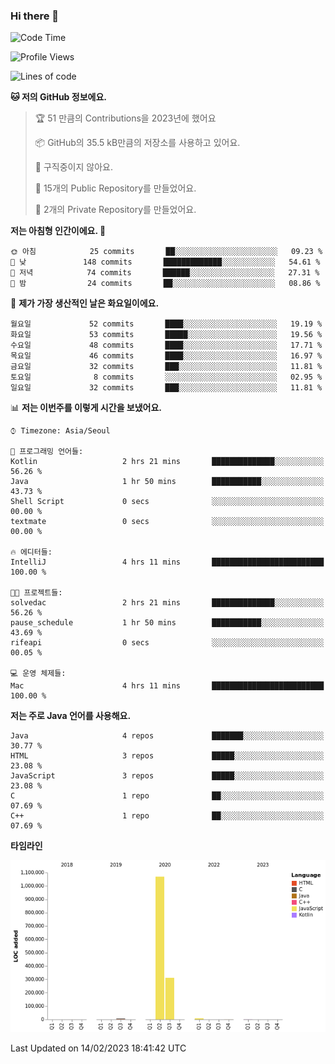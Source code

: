 ### Hi there 👋

<!--
**otm0937/otm0937** is a ✨ _special_ ✨ repository because its `README.md` (this file) appears on your GitHub profile.

Here are some ideas to get you started:

- 🔭 I’m currently working on ...
- 🌱 I’m currently learning ...
- 👯 I’m looking to collaborate on ...
- 🤔 I’m looking for help with ...
- 💬 Ask me about ...
- 📫 How to reach me: ...
- 😄 Pronouns: ...
- ⚡ Fun fact: ...
-->

  <!--START_SECTION:waka-->
![Code Time](http://img.shields.io/badge/Code%20Time-924%20hrs%204%20mins-blue)

![Profile Views](http://img.shields.io/badge/Profile%20Views-0-blue)

![Lines of code](https://img.shields.io/badge/%EC%A0%80%EB%8A%94%20%EC%97%AC%ED%83%9C%EA%B9%8C%EC%A7%80%20-1%20Million%20%EC%A4%84%EC%9D%98%20%EC%BD%94%EB%93%9C%EB%A5%BC%20%EC%9E%91%EC%84%B1%ED%96%88%EC%96%B4%EC%9A%94.-blue)

**🐱 저의 GitHub 정보에요.** 

> 🏆 51 만큼의 Contributions을 2023년에 했어요
 > 
> 📦 GitHub의 35.5 kB만큼의 저장소를 사용하고 있어요. 
 > 
> 🚫 구직중이지 않아요.
 > 
> 📜 15개의 Public Repository를 만들었어요. 
 > 
> 🔑 2개의 Private Repository를 만들었어요.  
 > 
**저는 아침형 인간이에요. 🐤** 

```text
🌞 아침            25 commits       ██░░░░░░░░░░░░░░░░░░░░░░░   09.23 % 
🌆 낮　           148 commits       █████████████░░░░░░░░░░░░   54.61 % 
🌃 저녁            74 commits       ██████░░░░░░░░░░░░░░░░░░░   27.31 % 
🌙 밤　            24 commits       ██░░░░░░░░░░░░░░░░░░░░░░░   08.86 % 

```
📅 **제가 가장 생산적인 날은 화요일이에요.** 

```text
월요일             52 commits       ████░░░░░░░░░░░░░░░░░░░░░   19.19 % 
화요일             53 commits       █████░░░░░░░░░░░░░░░░░░░░   19.56 % 
수요일             48 commits       ████░░░░░░░░░░░░░░░░░░░░░   17.71 % 
목요일             46 commits       ████░░░░░░░░░░░░░░░░░░░░░   16.97 % 
금요일             32 commits       ███░░░░░░░░░░░░░░░░░░░░░░   11.81 % 
토요일              8 commits       ░░░░░░░░░░░░░░░░░░░░░░░░░   02.95 % 
일요일             32 commits       ███░░░░░░░░░░░░░░░░░░░░░░   11.81 % 

```


📊 **저는 이번주를 이렇게 시간을 보냈어요.** 

```text
⌚︎ Timezone: Asia/Seoul

💬 프로그래밍 언어들: 
Kotlin                   2 hrs 21 mins       ██████████████░░░░░░░░░░░   56.26 % 
Java                     1 hr 50 mins        ███████████░░░░░░░░░░░░░░   43.73 % 
Shell Script             0 secs              ░░░░░░░░░░░░░░░░░░░░░░░░░   00.00 % 
textmate                 0 secs              ░░░░░░░░░░░░░░░░░░░░░░░░░   00.00 % 

🔥 에디터들: 
IntelliJ                 4 hrs 11 mins       █████████████████████████   100.00 % 

🐱‍💻 프로젝트들: 
solvedac                 2 hrs 21 mins       ██████████████░░░░░░░░░░░   56.26 % 
pause_schedule           1 hr 50 mins        ███████████░░░░░░░░░░░░░░   43.69 % 
rifeapi                  0 secs              ░░░░░░░░░░░░░░░░░░░░░░░░░   00.05 % 

💻 운영 체제들: 
Mac                      4 hrs 11 mins       █████████████████████████   100.00 % 

```

**저는 주로 Java 언어를 사용해요.** 

```text
Java                     4 repos             ███████░░░░░░░░░░░░░░░░░░   30.77 % 
HTML                     3 repos             █████░░░░░░░░░░░░░░░░░░░░   23.08 % 
JavaScript               3 repos             █████░░░░░░░░░░░░░░░░░░░░   23.08 % 
C                        1 repo              ██░░░░░░░░░░░░░░░░░░░░░░░   07.69 % 
C++                      1 repo              ██░░░░░░░░░░░░░░░░░░░░░░░   07.69 % 

```


**타임라인**

![Chart not found](https://raw.githubusercontent.com/otm0937/otm0937/main/charts/bar_graph.png) 


 Last Updated on 14/02/2023 18:41:42 UTC
<!--END_SECTION:waka-->
